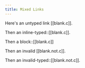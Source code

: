 ```yaml
---
title: Mixed Links
---
```

Here's an untyped link [[blank.c]].

Then an inline-typed::[[blank.c]].

Then a block::[[blank.c]]

Then an invalid [[blank.not.c]].

Then an invalid-typed::[[blank.not.c]].
